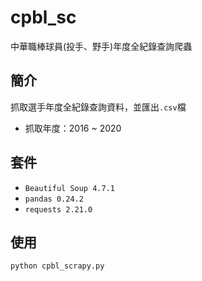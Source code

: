 # cpbl_sc
中華職棒球員(投手、野手)年度全紀錄查詢爬蟲

## 簡介
抓取選手年度全紀錄查詢資料，並匯出`.csv`檔
* 抓取年度：2016 ~ 2020

## 套件
* `Beautiful Soup 4.7.1`
* `pandas 0.24.2`
* `requests 2.21.0`

## 使用
    python cpbl_scrapy.py
